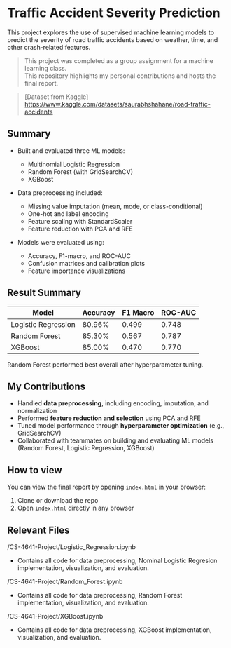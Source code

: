 # Traffic Accident Severity Prediction

This project explores the use of supervised machine learning models to predict the severity of road traffic accidents based on weather, time, and other crash-related features.
> This project was completed as a group assignment for a machine learning class.  
> This repository highlights my personal contributions and hosts the final report.

> [Dataset from Kaggle] https://www.kaggle.com/datasets/saurabhshahane/road-traffic-accidents

## Summary

- Built and evaluated three ML models:  
  - Multinomial Logistic Regression  
  - Random Forest (with GridSearchCV)  
  - XGBoost

- Data preprocessing included:
  - Missing value imputation (mean, mode, or class-conditional)
  - One-hot and label encoding
  - Feature scaling with StandardScaler
  - Feature reduction with PCA and RFE

- Models were evaluated using:
  - Accuracy, F1-macro, and ROC-AUC
  - Confusion matrices and calibration plots
  - Feature importance visualizations
 
## Result Summary

| Model                 | Accuracy | F1 Macro | ROC-AUC |
|----------------------|----------|----------|---------|
| Logistic Regression  | 80.96%   | 0.499    | 0.748   |
| Random Forest        | 85.30%   | 0.567    | 0.787   |
| XGBoost              | 85.00%   | 0.470    | 0.770   |

Random Forest performed best overall after hyperparameter tuning.

## My Contributions
- Handled **data preprocessing**, including encoding, imputation, and normalization
- Performed **feature reduction and selection** using PCA and RFE
- Tuned model performance through **hyperparameter optimization** (e.g., GridSearchCV)
- Collaborated with teammates on building and evaluating ML models (Random Forest, Logistic Regression, XGBoost)
    
## How to view

You can view the final report by opening `index.html` in your browser:

1. Clone or download the repo
2. Open `index.html` directly in any browser
   
## Relevant Files

/CS-4641-Project/Logistic_Regression.ipynb
- Contains all code for data preprocessing, Nominal Logistic Regresion implementation, visualization, and evaluation.
  
/CS-4641-Project/Random_Forest.ipynb
- Contains all code for data preprocessing, Random Forest implementation, visualization, and evaluation.

/CS-4641-Project/XGBoost.ipynb
- Contains all code for data preprocessing, XGBoost implementation, visualization, and evaluation. 

